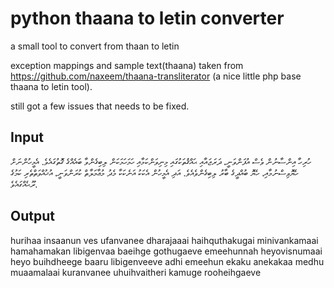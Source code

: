 # python thaana to letin converter 
a small tool to convert from thaan to letin 

exception mappings and sample text(thaana) taken from https://github.com/naxeem/thaana-transliterator (a nice little php base thaana to letin tool). 

still got a few issues that needs to be fixed. 

## Input

ހުރިހާ އިންސާނުން ވެސް އުފަންވަނީ، ދަރަޖައާއި ޙައްޤުތަކުގައި މިނިވަންކަމާއި ހަމަހަމަކަން ލިބިގެންވާ ބައެއްގެ ގޮތުގައެވެ. އެމީހުންނަށް ހެޔޮވިސްނުމާއި، ހެޔޮ ބުއްދީގެ ބާރު ލިބިގެންވެއެވެ. އަދި އެމީހުން އެކަކު އަނެކަކާ މެދު މުޢާމަލާތް ކުރަންވަނީ، އުޚުއްވަތްތެރި ކަމުގެ ރޫޙެއްގައެވެ.

## Output 

hurihaa insaanun ves ufanvanee dharajaaai haihquthakugai minivankamaai hamahamakan libigenvaa baeihge gothugaeve emeehunnah heyovisnumaai heyo buihdheege baaru libigenveeve adhi emeehun ekaku anekakaa medhu muaamalaai kuranvanee uhuihvaitheri kamuge rooheihgaeve 
